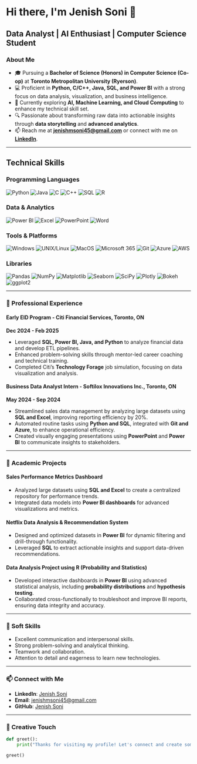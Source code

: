 # Hi there, I'm Jenish Soni 👋

## Data Analyst | AI Enthusiast | Computer Science Student

### About Me
- 🎓 Pursuing a **Bachelor of Science (Honors) in Computer Science (Co-op)** at **Toronto Metropolitan University (Ryerson)**.
- 💻 Proficient in **Python, C/C++, Java, SQL, and Power BI** with a strong focus on data analysis, visualization, and business intelligence.
- 🌱 Currently exploring **AI, Machine Learning, and Cloud Computing** to enhance my technical skill set.
- 🔍 Passionate about transforming raw data into actionable insights through **data storytelling** and **advanced analytics**.
- 📫 Reach me at **[jenishmsoni45@gmail.com](mailto:jenishmsoni45@gmail.com)** or connect with me on **[LinkedIn](https://www.linkedin.com/in/jenishsoni/)**.

---

## Technical Skills

### Programming Languages
![Python](https://img.shields.io/badge/Python-3776AB?style=for-the-badge&logo=python&logoColor=white)
![Java](https://img.shields.io/badge/Java-ED8B00?style=for-the-badge&logo=openjdk&logoColor=white)
![C](https://img.shields.io/badge/C-A8B9CC?style=for-the-badge&logo=c&logoColor=black)
![C++](https://img.shields.io/badge/C++-00599C?style=for-the-badge&logo=c%2B%2B&logoColor=white)
![SQL](https://img.shields.io/badge/SQL-4479A1?style=for-the-badge&logo=mysql&logoColor=white)
![R](https://img.shields.io/badge/R-276DC3?style=for-the-badge&logo=r&logoColor=white)

### Data & Analytics
![Power BI](https://img.shields.io/badge/Power_BI-F2C811?style=for-the-badge&logo=power-bi&logoColor=black)
![Excel](https://img.shields.io/badge/Excel-217346?style=for-the-badge&logo=microsoft-excel&logoColor=white)
![PowerPoint](https://img.shields.io/badge/PowerPoint-B7472A?style=for-the-badge&logo=microsoft-powerpoint&logoColor=white)
![Word](https://img.shields.io/badge/Word-2B579A?style=for-the-badge&logo=microsoft-word&logoColor=white)

### Tools & Platforms
![Windows](https://img.shields.io/badge/Windows-0078D6?style=for-the-badge&logo=windows&logoColor=white)
![UNIX/Linux](https://img.shields.io/badge/Linux-FCC624?style=for-the-badge&logo=linux&logoColor=black)
![MacOS](https://img.shields.io/badge/macOS-000000?style=for-the-badge&logo=apple&logoColor=white)
![Microsoft 365](https://img.shields.io/badge/Microsoft_365-D83B01?style=for-the-badge&logo=microsoft-office&logoColor=white)
![Git](https://img.shields.io/badge/Git-F05032?style=for-the-badge&logo=git&logoColor=white)
![Azure](https://img.shields.io/badge/Azure-0089D6?style=for-the-badge&logo=microsoft-azure&logoColor=white)
![AWS](https://img.shields.io/badge/AWS-232F3E?style=for-the-badge&logo=amazon-aws&logoColor=white)

### Libraries
![Pandas](https://img.shields.io/badge/Pandas-150458?style=for-the-badge&logo=pandas&logoColor=white)
![NumPy](https://img.shields.io/badge/NumPy-013243?style=for-the-badge&logo=numpy&logoColor=white)
![Matplotlib](https://img.shields.io/badge/Matplotlib-11557C?style=for-the-badge&logo=matplotlib&logoColor=white)
![Seaborn](https://img.shields.io/badge/Seaborn-4B77BE?style=for-the-badge&logo=seaborn&logoColor=white)
![SciPy](https://img.shields.io/badge/SciPy-8CAAE6?style=for-the-badge&logo=scipy&logoColor=white)
![Plotly](https://img.shields.io/badge/Plotly-3F4F75?style=for-the-badge&logo=plotly&logoColor=white)
![Bokeh](https://img.shields.io/badge/Bokeh-EF7E24?style=for-the-badge&logo=bokeh&logoColor=white)
![ggplot2](https://img.shields.io/badge/ggplot2-276DC3?style=for-the-badge&logo=r&logoColor=white)

---

### 🚀 Professional Experience

#### **Early EID Program** - Citi Financial Services, Toronto, ON  
**Dec 2024 - Feb 2025**  
- Leveraged **SQL, Power BI, Java, and Python** to analyze financial data and develop ETL pipelines.
- Enhanced problem-solving skills through mentor-led career coaching and technical training.
- Completed Citi’s **Technology Forage** job simulation, focusing on data visualization and analysis.

#### **Business Data Analyst Intern** - Softilox Innovations Inc., Toronto, ON  
**May 2024 - Sep 2024**  
- Streamlined sales data management by analyzing large datasets using **SQL and Excel**, improving reporting efficiency by 20%.
- Automated routine tasks using **Python and SQL**, integrated with **Git and Azure**, to enhance operational efficiency.
- Created visually engaging presentations using **PowerPoint** and **Power BI** to communicate insights to stakeholders.

---

### 📂 Academic Projects

#### **Sales Performance Metrics Dashboard**
- Analyzed large datasets using **SQL and Excel** to create a centralized repository for performance trends.
- Integrated data models into **Power BI dashboards** for advanced visualizations and metrics.

#### **Netflix Data Analysis & Recommendation System**
- Designed and optimized datasets in **Power BI** for dynamic filtering and drill-through functionality.
- Leveraged **SQL** to extract actionable insights and support data-driven recommendations.

#### **Data Analysis Project using R (Probability and Statistics)**
- Developed interactive dashboards in **Power BI** using advanced statistical analysis, including **probability distributions** and **hypothesis testing**.
- Collaborated cross-functionally to troubleshoot and improve BI reports, ensuring data integrity and accuracy.

---

### 🌟 Soft Skills
- Excellent communication and interpersonal skills.
- Strong problem-solving and analytical thinking.
- Teamwork and collaboration.
- Attention to detail and eagerness to learn new technologies.


---

### 📫 Connect with Me
- **LinkedIn**: [Jenish Soni](https://www.linkedin.com/in/jenishsoni/)
- **Email**: [jenishmsoni45@gmail.com](mailto:jenishmsoni45@gmail.com)
- **GitHub**: [Jenish Soni](https://github.com/jenishmsoni45)

---

### 🎨 Creative Touch
```python
def greet():
    print("Thanks for visiting my profile! Let's connect and create something amazing together.")

greet()
